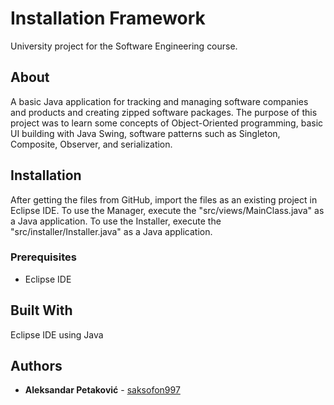 # Installation Framework

University project for the Software Engineering course.

## About

A basic Java application for tracking and managing software companies and products and creating zipped software packages. The purpose of this project was
to learn some concepts of Object-Oriented programming, basic UI building with Java Swing, software patterns such as Singleton, Composite, 
Observer, and serialization.

## Installation

After getting the files from GitHub, import the files as an existing project in Eclipse IDE. To use the Manager, execute the "src/views/MainClass.java"
as a Java application. To use the Installer, execute the "src/installer/Installer.java" as a Java application.

### Prerequisites

- Eclipse IDE

## Built With

Eclipse IDE using Java

## Authors

* **Aleksandar Petaković** - [saksofon997](https://github.com/saksofon997)
